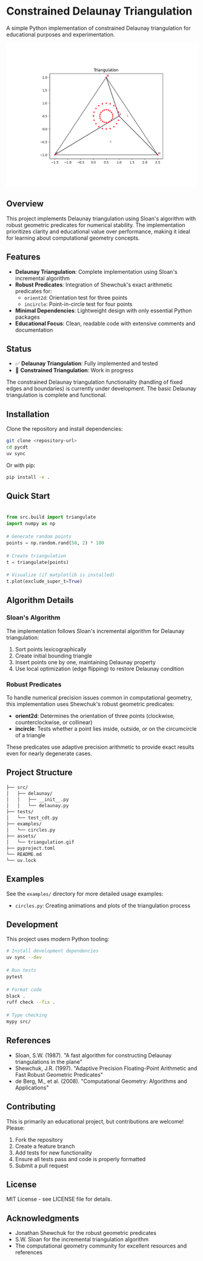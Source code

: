 # Constrained Delaunay Triangulation

A simple Python implementation of constrained Delaunay triangulation for educational purposes and experimentation.

![Triangulation Animation](assets/triangulation.gif)

## Overview

This project implements Delaunay triangulation using Sloan's algorithm with robust geometric predicates for numerical stability. The implementation prioritizes clarity and educational value over performance, making it ideal for learning about computational geometry concepts.

## Features

- **Delaunay Triangulation**: Complete implementation using Sloan's incremental algorithm
- **Robust Predicates**: Integration of Shewchuk's exact arithmetic predicates for:
  - `orient2d`: Orientation test for three points
  - `incircle`: Point-in-circle test for four points
- **Minimal Dependencies**: Lightweight design with only essential Python packages
- **Educational Focus**: Clean, readable code with extensive comments and documentation

## Status

- ✅ **Delaunay Triangulation**: Fully implemented and tested
- 🚧 **Constrained Triangulation**: Work in progress

The constrained Delaunay triangulation functionality (handling of fixed edges and boundaries) is currently under development. The basic Delaunay triangulation is complete and functional.

## Installation

Clone the repository and install dependencies:

```bash
git clone <repository-url>
cd pycdt
uv sync
```

Or with pip:

```bash
pip install -e .
```

## Quick Start

```python

from src.build import triangulate
import numpy as np

# Generate random points
points = np.random.rand(50, 2) * 100

# Create triangulation
t = triangulate(points)

# Visualize (if matplotlib is installed)
t.plot(exclude_super_t=True)
```

## Algorithm Details

### Sloan's Algorithm

The implementation follows Sloan's incremental algorithm for Delaunay triangulation:

1. Sort points lexicographically
2. Create initial bounding triangle
3. Insert points one by one, maintaining Delaunay property
4. Use local optimization (edge flipping) to restore Delaunay condition

### Robust Predicates

To handle numerical precision issues common in computational geometry, this implementation uses Shewchuk's robust geometric predicates:

- **orient2d**: Determines the orientation of three points (clockwise, counterclockwise, or collinear)
- **incircle**: Tests whether a point lies inside, outside, or on the circumcircle of a triangle

These predicates use adaptive precision arithmetic to provide exact results even for nearly degenerate cases.

## Project Structure

```
├── src/
│   ├── delaunay/
│   │   ├── __init__.py
│   │   └── delaunay.py
├── tests/
│   └── test_cdt.py
├── examples/
│   └── circles.py
├── assets/
│   └── triangulation.gif
├── pyproject.toml
└── README.md
└── uv.lock
```

## Examples

See the `examples/` directory for more detailed usage examples:

- `circles.py`: Creating animations and plots of the triangulation process

## Development

This project uses modern Python tooling:

```bash
# Install development dependencies
uv sync --dev

# Run tests
pytest

# Format code
black .
ruff check --fix .

# Type checking
mypy src/
```

## References

- Sloan, S.W. (1987). "A fast algorithm for constructing Delaunay triangulations in the plane"
- Shewchuk, J.R. (1997). "Adaptive Precision Floating-Point Arithmetic and Fast Robust Geometric Predicates"
- de Berg, M., et al. (2008). "Computational Geometry: Algorithms and Applications"

## Contributing

This is primarily an educational project, but contributions are welcome! Please:

1. Fork the repository
2. Create a feature branch
3. Add tests for new functionality
4. Ensure all tests pass and code is properly formatted
5. Submit a pull request

## License

MIT License - see LICENSE file for details.

## Acknowledgments

- Jonathan Shewchuk for the robust geometric predicates
- S.W. Sloan for the incremental triangulation algorithm
- The computational geometry community for excellent resources and references
